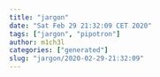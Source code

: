 ```yaml
---
title: "jargon"
date: "Sat Feb 29 21:32:09 CET 2020"
tags: ["jargon", "pipotron"]
author: m1ch3l
categories: ["generated"]
slug: "jargon/2020-02-29-21:32:09"
---
```



